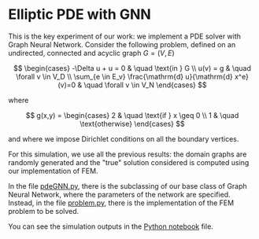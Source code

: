 # Elliptic PDE with GNN
This is the key experiment of our work: we implement a PDE solver with Graph Neural Network. Consider the following problem, defined on an undirected, connected and acyclic graph $G = (V, E)$

$$
  \begin{cases}
    -\Delta u + u = 0 & \quad \text{in } G \\
    u(v) = g & \quad \forall v \in V_D \\
    \sum_{e \in E_v} \frac{\mathrm{d} u}{\mathrm{d} x^e}(v)=0
        & \quad \forall v \in V_N
  \end{cases}
$$
 
where

$$
    g(x,y) = \begin{cases}
        2 & \quad \text{if } x \geq 0 \\
        1 & \quad \text{otherwise}
    \end{cases}
$$

and where we impose Dirichlet conditions on all the boundary vertices.

For this simulation, we use all the previous results: the domain graphs are randomly generated and the "true" solution considered is computed using our implementation of FEM.

In the file [pdeGNN.py](pdeGNN.py), there is the subclassing of our base class of Graph Neural Network, where the parameters of the network are specified. Instead, in the file [problem.py](problem.py), there is the implementation of the FEM problem to be solved. 

You can see the simulation outputs in the [Python notebook](pdeGNN.ipynb) file.
